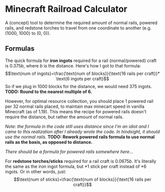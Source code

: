 # Minecraft Railroad Calculator
A (concept) tool to determine the required amount of normal rails, powered rails, and redstone torches to travel from one coordinate to another (e.g. (1000, 1000) to (0, 0)).

## Formulas
The quick formula for **iron ingots** required for a rail (normal/powered) craft is $0.375b$, where $b$ is the distance. Here's how I got to that formula:
$$\text{num of ingots}=\frac{\text{num of blocks}}{\text{16 rails per craft}}* \text{6 ingots per craft}$$
So if we plug in 1000 blocks for the distance, we would need 375 ingots.
**TODO: Round to the nearest multiple of 6.**


However, for optimal resource collection, you should place 1 powered rail per 32 normal rails placed, to maintain max minecart speed in vanilla Minecraft (as of 1.19). This means the recipe for powered rails doesn't require the distance, but rather the amount of normal rails.

*Note: the formula in the code still uses distance since I'm an idiot and I came to this realization after I already wrote the code. In hindsight, it should use the normal rails.*
**TODO: Rework powered rails formula to use normal rails as the basis, as opposed to distance.**

*There should be a formula for powered rails somewhere here...*

For **redstone torches/sticks** required for a rail craft is $0.0675b$. It's literally the same as the iron ingot formula, but $*1$ stick per craft instead of $*6$ ingots. Or in other words, just:
$$\text{num of sticks}=\frac{\text{num of blocks}}{\text{16 rails per craft}}$$

